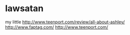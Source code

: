 lawsatan
========

my little 
http://www.teenport.com/review/all-about-ashley/
http://www.faptag.com/
http://www.teenport.com/










